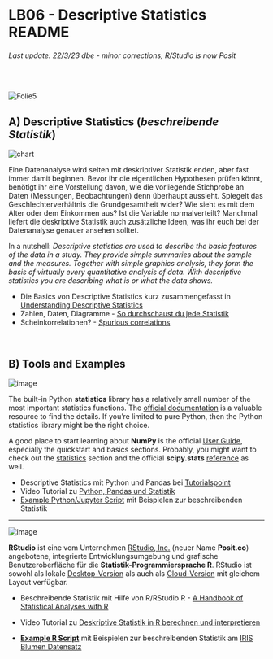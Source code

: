 # LB06 - Descriptive Statistics README
###### Last update: 22/3/23 dbe - minor corrections, R/Studio is now Posit
</br>

![Folie5](https://user-images.githubusercontent.com/52699611/160862506-33f6b3e0-e2f8-4cd8-ac4d-3e23ed960faa.PNG)


## A) Descriptive Statistics (*beschreibende Statistik*)

![chart](https://user-images.githubusercontent.com/52699611/159877676-982c5640-c234-46d0-a3dc-70455e5756d6.png)  

Eine Datenanalyse wird selten mit deskriptiver Statistik enden, aber fast immer damit beginnen. Bevor ihr die eigentlichen Hypothesen prüfen könnt, benötigt ihr eine Vorstellung davon, wie die vorliegende Stichprobe an Daten (Messungen, Beobachtungen) denn überhaupt aussieht. Spiegelt das Geschlechterverhältnis die Grundgesamtheit wider? Wie sieht es mit dem Alter oder dem Einkommen aus? Ist die Variable normalverteilt? Manchmal liefert die deskriptive Statistik auch zusätzliche Ideen, was ihr euch bei der Datenanalyse genauer ansehen solltet.

In a nutshell: *Descriptive statistics are used to describe the basic features of the data in a study. They provide simple summaries about the sample and the measures. Together with simple graphics analysis, they form the basis of virtually every quantitative analysis of data. With descriptive statistics you are describing what is or what the data shows.*

* Die Basics von Descriptive Statistics kurz zusammengefasst in [Understanding Descriptive Statistics](https://towardsdatascience.com/understanding-descriptive-statistics-c9c2b0641291)  
* Zahlen, Daten, Diagramme - [So durchschaust du jede Statistik](https://www.quarks.de/gesellschaft/bildung/so-durchschaust-du-jede-statistik/)  
* Scheinkorrelationen? - [Spurious correlations](https://tylervigen.com/spurious-correlations)

</br>

## B) Tools and Examples

![image](https://user-images.githubusercontent.com/52699611/159883097-4808b698-1d61-428c-8481-40a05ddc19e4.png)  

The built-in Python **statistics** library has a relatively small number of the most important statistics functions. The [official documentation](https://docs.python.org/3/library/statistics.html) is a valuable resource to find the details. If you’re limited to pure Python, then the Python statistics library might be the right choice.

A good place to start learning about **NumPy** is the official [User Guide](https://docs.scipy.org/doc/numpy/user/index.html), especially the quickstart and basics sections. Probably, you might want to check out the [statistics](https://docs.scipy.org/doc/numpy/reference/routines.statistics.html) section and the official **scipy.stats** [reference](https://docs.scipy.org/doc/scipy/reference/stats.html) as well.

* Descriptive Statistics mit Python und Pandas bei [Tutorialspoint](https://www.tutorialspoint.com/python_pandas/python_pandas_descriptive_statistics.htm)  
* Video Tutorial zu [Python, Pandas und Statistik](https://youtu.be/lttSd1sBzq0)  
* [Example Python/Jupyter Script](https://github.com/sawubona-gmbh/BINA-FS23-WORK/blob/main/LB06-DescriptiveStatistics/Python/Python-JUPYTER-Descriptive-Statistics.ipynb) mit Beispielen zur beschreibenden Statistik  



---  

![image](https://user-images.githubusercontent.com/52699611/227187607-1858d62e-29a7-4683-b90b-c3955d19c6de.png)

**RStudio** ist eine vom Unternehmen [RStudio, Inc.](https://www.rstudio.com/) (neuer Name **Posit.co**) angebotene, integrierte Entwicklungsumgebung und grafische Benutzeroberfläche für die **Statistik-Programmiersprache R**. RStudio ist sowohl als lokale [Desktop-Version](https://www.rstudio.com/products/rstudio/) als auch als [Cloud-Version](https://posit.cloud/) mit gleichem Layout verfügbar.  

* Beschreibende Statistik mit Hilfe von R/RStudio R - [A Handbook of Statistical Analyses with R](https://github.com/sawubona-gmbh/BINA-FS22-WORK/blob/main/LB06-DescriptiveStatistics/A%20Handbook%20of%20Statistical%20Analyses%20Using%20R.pdf)  
* Video Tutorial zu [Deskriptive Statistik in R berechnen und interpretieren](https://youtu.be/2oJxL-ImcOM)  

* **[Example R Script](https://github.com/sawubona-gmbh/BINA-FS23-WORK/blob/main/LB06-DescriptiveStatistics/R/R-Code_Descriptive-STATISTICS_IRIS_v3.R)** mit Beispielen zur beschreibenden Statistik am [IRIS Blumen Datensatz](https://archive.ics.uci.edu/ml/datasets/iris)  
